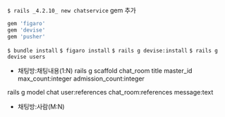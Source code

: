 `$ rails _4.2.10_ new chatservice`
gem 추가
```ruby
gem 'figaro'
gem 'devise'
gem 'pusher'
```
`$ bundle install`
`$ figaro install`
`$ rails g devise:install`
`$ rails g devise users`

- 채팅방:채팅내용(1:N)
rails g scaffold chat_room
title master_id
max_count:integer
admission_count:integer

rails g model chat user:references
chat_room:references message:text
- 채팅방:사람(M:N)

